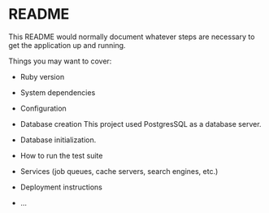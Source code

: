 # README

This README would normally document whatever steps are necessary to get the
application up and running.

Things you may want to cover:

* Ruby version

* System dependencies

* Configuration

* Database creation
  This project used PostgresSQL as a database server.

* Database initialization.

* How to run the test suite

* Services (job queues, cache servers, search engines, etc.)

* Deployment instructions

* ...

